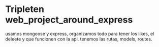 # Tripleten web_project_around_express
usamos mongoose y express, organizamos todo para tener los likes, el deleete  y que funcionen con la api. 
tenemos las rutas, models, routes. 
